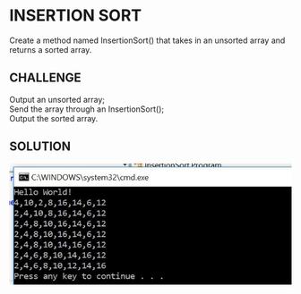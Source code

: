 # INSERTION SORT

Create a method named InsertionSort() that takes in an unsorted array and returns a sorted array.

## CHALLENGE

Output an unsorted array;\
Send the array through an InsertionSort();\
Output the sorted array.

## SOLUTION

![InsertionSortScreenCapture](https://github.com/ChristinaGislason/Data-Structures-andAlgorithms/blob/master/Assets/InsertionSortCapture.JPG)
